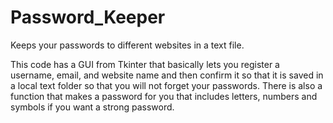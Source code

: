 # Password_Keeper
Keeps your passwords to different websites in a text file.

This code has a GUI from Tkinter that basically lets you register a username, email, and website name and then confirm it so that it is saved in a local text folder so that you will not forget your passwords. There is also a function that makes a password for you that includes letters, numbers and symbols if you want a strong password.


